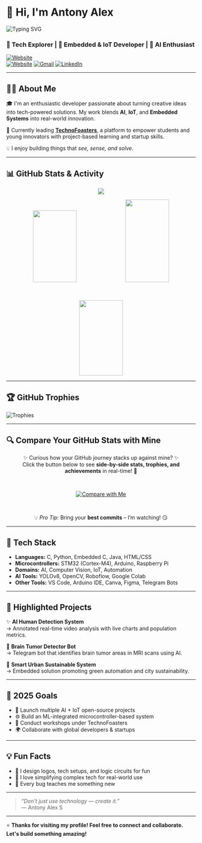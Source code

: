 # 👋 Hi, I'm Antony Alex

![Typing SVG](https://readme-typing-svg.herokuapp.com?font=Fira+Code&duration=3000&pause=1000&color=F73D3D&center=true&vCenter=true&width=495&lines=Building+Smart+and+Sustainable+Tech+%F0%9F%9A%80)

### 🚀 Tech Explorer | 🔧 Embedded & IoT Developer | 🧠 AI Enthusiast

[![Website](https://img.shields.io/badge/Portfolio-AntonyAlex-white?style=for-the-badge&logo=google-chrome)](antonyalex.onrender.com)  
[![Website](https://img.shields.io/badge/TechnoFoasters-blue?style=for-the-badge&logo=google-chrome)](https://www.technofoasters.com)
[![Gmail](https://img.shields.io/badge/Gmail-antonyalex476@gmail.com-red?style=for-the-badge&logo=gmail)](https://mail.google.com/mail/?view=cm&fs=1&to=antonyalex476@gmail.com)
[![LinkedIn](https://img.shields.io/badge/LinkedIn-AntonyAlex-blue?style=for-the-badge&logo=linkedin)](https://linkedin.com/in/antony-alex-s-53aa45258)

---

## 👨‍💻 About Me

🎓 I'm an enthusiastic developer passionate about turning creative ideas into tech-powered solutions. My work blends **AI**, **IoT**, and **Embedded Systems** into real-world innovation.

🚀 Currently leading [**TechnoFoasters**](https://www.technofoasters.com), a platform to empower students and young innovators with project-based learning and startup skills.

💡 I enjoy building things that *see, sense, and solve*.

---

## 📊 GitHub Stats & Activity

<p align="center">
  <img src="https://github-readme-activity-graph.vercel.app/graph?username=alex22022005&theme=react-dark&hide_border=true&area=true&custom_title=Antony's%20GitHub%20Activity" />
</p>

<p align="center">
  <img src="https://github-readme-stats.vercel.app/api?username=alex22022005&show_icons=true&theme=radical&hide_border=true" width="48%" height="191px"/>
  <img src="https://github-readme-streak-stats.herokuapp.com/?user=alex22022005&theme=radical&hide_border=true" width="48%" height="220px"/>
</p>

<br/>

<p align="center">
  <img src="https://github-readme-stats.vercel.app/api/top-langs/?username=alex22022005&layout=compact&theme=radical&hide_border=true" width="48%" height="200px"/>
</p>

---

## 🏆 GitHub Trophies

![Trophies](https://github-profile-trophy.vercel.app/?username=alex22022005&theme=algolia&no-frame=true&margin-w=10)

---

## 🔍 Compare Your GitHub Stats with Mine  

<div align="center">

✨ Curious how your GitHub journey stacks up against mine? ✨  
Click the button below to see **side-by-side stats, trophies, and achievements** in real-time! 🚀

<br/>

[![Compare with Me](https://img.shields.io/badge/🚀%20Compare%20with%20Me-%F0%9F%94%8D-blueviolet?style=for-the-badge&logo=github&logoColor=white)](https://alex22022005.github.io/alex22022005/compare.html)

<br/>

💡 *Pro Tip:* Bring your **best commits** – I’m watching! 😏

</div>

---

## 🔧 Tech Stack

- **Languages:** C, Python, Embedded C, Java, HTML/CSS  
- **Microcontrollers:** STM32 (Cortex-M4), Arduino, Raspberry Pi  
- **Domains:** AI, Computer Vision, IoT, Automation  
- **AI Tools:** YOLOv8, OpenCV, Roboflow, Google Colab  
- **Other Tools:** VS Code, Arduino IDE, Canva, Figma, Telegram Bots  

---

## 🌟 Highlighted Projects

✨ **AI Human Detection System**  
→ Annotated real-time video analysis with live charts and population metrics.

🧠 **Brain Tumor Detector Bot**  
→ Telegram bot that identifies brain tumor areas in MRI scans using AI.

🌱 **Smart Urban Sustainable System**  
→ Embedded solution promoting green automation and city sustainability.

---

## 🎯 2025 Goals

- 🚀 Launch multiple AI + IoT open-source projects  
- ⚙️ Build an ML-integrated microcontroller-based system  
- 💬 Conduct workshops under TechnoFoasters  
- 🌍 Collaborate with global developers & startups

---

## 💡 Fun Facts

- 🎨 I design logos, tech setups, and logic circuits for fun  
- 🧠 I love simplifying complex tech for real-world use  
- 📌 Every bug teaches me something new

---

> *“Don’t just use technology — create it.”*  
> — Antony Alex S

---

⭐ **Thanks for visiting my profile! Feel free to connect and collaborate. Let's build something amazing!**
